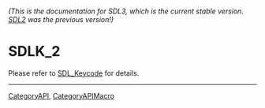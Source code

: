 ###### (This is the documentation for SDL3, which is the current stable version. [SDL2](https://wiki.libsdl.org/SDL2/) was the previous version!)
# SDLK_2

Please refer to [SDL_Keycode](SDL_Keycode) for details.

----
[CategoryAPI](CategoryAPI), [CategoryAPIMacro](CategoryAPIMacro)


